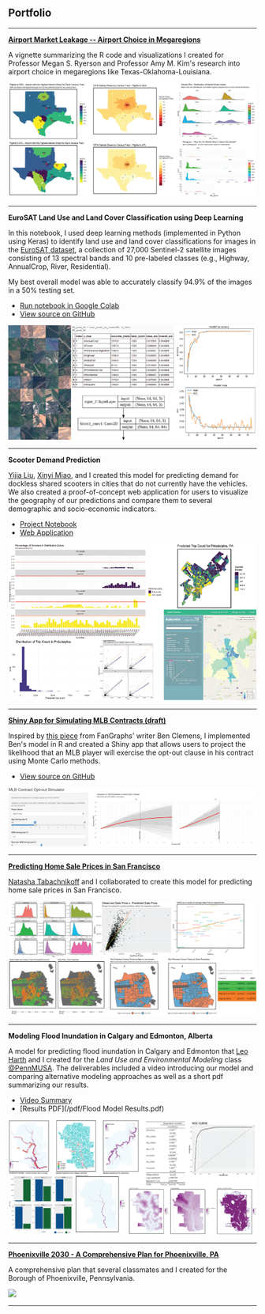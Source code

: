 ## Portfolio

---

**[Airport Market Leakage -- Airport Choice in Megaregions](/html/Airport_Market_Leakage_Code_Library_and_Overview.html)**

A vignette summarizing the R code and visualizations I created for Professor Megan S. Ryerson and Professor Amy M. Kim's research into airport choice in megaregions like Texas-Oklahoma-Louisiana.

<img src="images/Airport Choice in Mega Regions thumbnail-01.png?raw=true"/>

---
**EuroSAT Land Use and Land Cover Classification using Deep Learning**

In this notebook, I used deep learning methods (implemented in Python using Keras) to identify land use and land cover classifications for images in the [EuroSAT dataset](https://github.com/phelber/eurosat "EuroSAT"), a collection of 27,000 Sentinel-2 satellite images consisting of 13 spectral bands and 10 pre-labeled classes (e.g., Highway, AnnualCrop, River, Residential).

My best overall model was able to accurately classify 94.9% of the images in a 50% testing set.

- [Run notebook in Google Colab](https://colab.research.google.com/github/e-chong/Remote-Sensing/blob/master/EuroSAT%20Land%20Cover%20Classification/EuroSAT%20Land%20Use%20and%20Land%20Cover%20Classification%20using%20Deep%20Learning.ipynb "Open in Colab")
- [View source on GitHub](https://github.com/e-chong/Remote-Sensing/blob/master/EuroSAT%20Land%20Cover%20Classification/EuroSAT%20Land%20Use%20and%20Land%20Cover%20Classification%20using%20Deep%20Learning.ipynb "GitHub Source")

<img src="images/EuroSAT thumbnail-01.png?raw=true"/>

---
**Scooter Demand Prediction**

[Yijia Liu](https://ophelialyj.github.io/ "Yijia Liu"), [Xinyi Miao](https://xinyimsumyee.github.io/ "Xinyi Miao"), and I created this model for predicting demand for dockless shared scooters in cities that do not currently have the vehicles. We also created a proof-of-concept web application for users to visualize the geography of our predictions and compare them to several demographic and socio-economic indicators.

- [Project Notebook](https://pennmusa.github.io/MUSA_801.io/project_14/index.html "Project Notebook")
- [Web Application](https://ophelialyj.github.io/MUSA_practicum_scooter/#!/ "Web Application")

<img src="images/Scooter Demand-01.png?raw=true"/>

---
**[Shiny App for Simulating MLB Contracts (draft)](https://e-chong.shinyapps.io/contract_opt-out_app/ "MLB Contract Opt-Out App")**

Inspired by [this piece](https://blogs.fangraphs.com/whats-an-opt-out-worth/ "What's an Opt Out Worth?") from FanGraphs' writer Ben Clemens, I implemented Ben's model in R and created a Shiny app that allows users to project the likelihood that an MLB player will exercise the opt-out clause in his contract using Monte Carlo methods.

- [View source on GitHub](https://github.com/e-chong/MLB-ContractOptOut-App/tree/master "GitHub Source")

<img src="images/opt-out app-01.png?raw=true"/>

---
**[Predicting Home Sale Prices in San Francisco](/html/Predicting_San_Francisco_Home_Sale_Prices.html)**

[Natasha Tabachnikoff](https://www.linkedin.com/in/natasha-tabachnikoff/ "Natasha Tabachnikoff") and I collaborated to create this model for predicting home sale prices in San Francisco.

<img src="images/San Francisco Housing Price Prediction-01.png?raw=true"/>

---
**Modeling Flood Inundation in Calgary and Edmonton, Alberta**

A model for predicting flood inundation in Calgary and Edmonton that [Leo Harth](https://www.linkedin.com/in/leonardo-harth/ "Leonardo Harth") and I created for the _Land Use and Environmental Modeling_ class [@PennMUSA](https://twitter.com/PennMUSA "PennMUSA"). The deliverables included a video introducing our model and comparing alternative modeling approaches as well as a short pdf summarizing our results.

- [Video Summary](https://www.youtube.com/watch?v=cpun8Q8eyC8&feature=youtu.be "Calgary / Edmonton Flood Inundation Modeling")
- [Results PDF](/pdf/Flood Model Results.pdf)

<img src="images/Flood Inundation Model-01.png?raw=true"/>

---
**[Phoenixville 2030 - A Comprehensive Plan for Phoenixville, PA](/pdf/Phoenixville.pdf)**

A comprehensive plan that several classmates and I created for the Borough of Phoenixville, Pennsylvania.

<img src="images/Phoenixville-01.png?raw=true"/>

---
